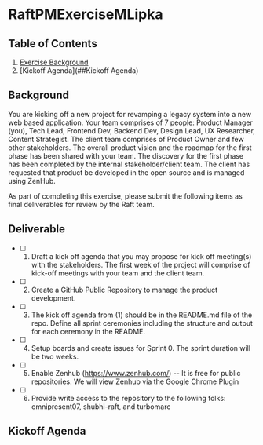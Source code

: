 # RaftPMExerciseMLipka

## Table of Contents
1. [Exercise Background](##Background)
2. [Kickoff Agenda](##Kickoff Agenda)

## Background
You are kicking off a new project for revamping a legacy system into a new web based application. Your team comprises of 7 people: Product Manager (you), Tech Lead, Frontend Dev, Backend Dev, Design Lead, UX Researcher, Content Strategist. The client team comprises of Product Owner and few other stakeholders. The overall product vision and the roadmap for the first phase has been shared with your team. The discovery for the first phase has been completed by the internal stakeholder/client team. The client has requested that product be developed in the open source and is managed using ZenHub.

As part of completing this exercise, please submit the following items as final deliverables for review by the Raft team.

## Deliverable
- [ ] 1. Draft a kick off agenda that you may propose for kick off meeting(s) with the stakeholders. The first week of the project will comprise of kick-off meetings with your team and the client team.
- [ ] 2. Create a GitHub Public Repository to manage the product development.
- [ ] 3. The kick off agenda from (1) should be in the README.md file of the repo. Define all sprint ceremonies including the structure and output for each ceremony in the README.
- [ ] 4. Setup boards and create issues for Sprint 0. The sprint duration will be two weeks.
- [ ] 5. Enable Zenhub (https://www.zenhub.com/) -- It is free for public repositories. We will view Zenhub via the Google Chrome Plugin
- [ ] 6. Provide write access to the repository to the following folks: omnipresent07, shubhi-raft, and turbomarc


## Kickoff Agenda

